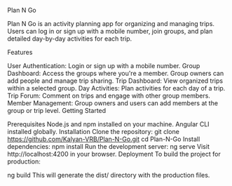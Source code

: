 Plan N Go

Plan N Go is an activity planning app for organizing and managing trips. Users can log in or sign up with a mobile number, join groups, and plan detailed day-by-day activities for each trip.

Features

User Authentication: Login or sign up with a mobile number.
Group Dashboard: Access the groups where you're a member. Group owners can add people and manage trip sharing.
Trip Dashboard: View organized trips within a selected group.
Day Activities: Plan activities for each day of a trip.
Trip Forum: Comment on trips and engage with other group members.
Member Management: Group owners and users can add members at the group or trip level.
Getting Started

Prerequisites
Node.js and npm installed on your machine.
Angular CLI installed globally.
Installation
Clone the repository:
git clone https://github.com/Kalyan-VRB/Plan-N-Go.git
cd Plan-N-Go
Install dependencies:
npm install
Run the development server:
ng serve
Visit http://localhost:4200 in your browser.
Deployment
To build the project for production:

ng build
This will generate the dist/ directory with the production files.

